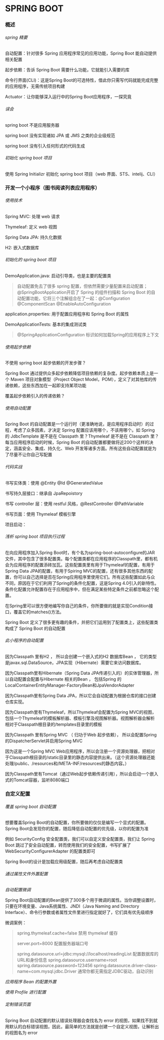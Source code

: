 # SPRING BOOT

### 概述

###### spring 精要

自动配置：针对很多 Spring 应用程序常见的应用功能，Spring Boot 能自动提供相关配置

起步依赖：告诉 Spring Boot 需要什么功能，它就能引入需要的库

命令行界面(CLI)：这是Spring Boot的可选特性，借此你只需写代码就能完成完整的应用程序，无需传统项目构建

Actuator：让你能够深入运行中的Spring Boot应用程序，一探究竟

###### 误会

spring boot 不是应用服务器

spring boot 没有实现诸如 JPA 或 JMS 之类的企业级规范

spring boot 没有引入任何形式的代码生成

###### 初始化 spring boot 项目

使用 Spring Initializr 初始化 spring boot 项目（web 界面、STS、intelij、CLI）



### 开发一个小程序（图书阅读列表应用程序）

###### 使用技术

Spring MVC: 处理 web 请求

Thymeleaf: 定义 web 视图

Spring Data JPA: 持久化数据

H2: 嵌入式数据库

###### 初始化的 spring boot 项目

DemoApplication.java: 启动引导类，也是主要的配置类

> 自动配置免去了很多 spring 配置，但依然需要少量配置来启动配置；@SpringBootApplication开启了 Spring 的组件扫描和 Spring Boot 的自动配置功能，它将三个注解组合在了一起：@Configuration @ComponentScan @EnableAutoConfiguration

application.properties: 用于配置应用程序和 Spring Boot 的属性

DemoApplicationTests:  基本的集成测试类

> @SpringApplicationConfiguration 标识如何加载Spring的应用程序上下文

###### 使用起步依赖

不使用 spring boot 起步依赖的开发步骤？

Spring Boot 通过提供众多起步依赖降低项目依赖的复杂度。起步依赖本质上是一个 Maven 项目对象模型（Project Object Model，POM），定义了对其他库的传递依赖，这些东西加在一起即支持某项功能

覆盖起步依赖引入的传递依赖？

###### 使用自动配置

Spring Boot 的自动配置是一个运行时（更准确地说，是应用程序启动时）的过程，考虑了众多因素，才决定 Spring 配置应该用哪个，不该用哪个。如 Spring 的 JdbcTemplate 是不是在 Classpath 里？Thymeleaf 是不是在 Classpath 里？每当应用程序启动的时候，Spring Boot 的自动配置都要做将近200个这样的决定，涵盖安全、集成、持久化、Web 开发等诸多方面。所有这些自动配置就是为了尽量不让你自己写配置

###### 代码实战

书写实体类：使用 @Entity @Id @GeneratedValue

书写持久层接口：继承自 JpaRepoistory

书写 controller 层：使用 restful 风格，@RestController @PathVariable

书写页面：使用 Thymeleaf 模板引擎

项目启动：

###### 浅析 spring boot 项目执行过程

在向应用程序加入Spring Boot时，有个名为spring-boot-autoconfigure的JAR文件，其中包含了很多配置类。每个配置类都在应用程序的Classpath里，都有机会为应用程序的配置添砖加瓦。这些配置类里有用于Thymeleaf的配置，有用于Spring Data JPA的配置，有用于Spiring MVC的配置，还有很多其他东西的配置，你可以自己选择是否在Spring应用程序里使用它们。所有这些配置如此与众不同，原因在于它们利用了Spring的条件化配置，这是Spring 4.0引入的新特性。条件化配置允许配置存在于应用程序中，但在满足某些特定条件之前都忽略这个配置。

在Spring里可以很方便地编写你自己的条件，你所要做的就是实现Condition接口，覆盖它的matches()方法。

Spring Boot 定义了很多更有趣的条件，并把它们运用到了配置类上，这些配置类构成了 Spring Boot 的自动配置

###### 此小程序的自动配置

因为Classpath 里有H2 ， 所以会创建一个嵌入式的H2 数据库Bean ， 它的类型是javax.sql.DataSource，JPA实现（Hibernate）需要它来访问数据库。

因为Classpath里有Hibernate（Spring Data JPA传递引入的）的实体管理器，所以自动配置会配置与Hibernate 相关的Bean ， 包括Spring 的LocalContainerEntityManager-FactoryBean和JpaVendorAdapter

因为Classpath里有Spring Data JPA，所以它会自动配置为根据仓库的接口创建仓库实现。

因为Classpath里有Thymeleaf，所以Thymeleaf会配置为Spring MVC的视图，包括一个Thymeleaf的模板解析器、模板引擎及视图解析器。视图解析器会解析相对于Classpath根目录的/templates目录里的模板

因为Classpath 里有Spring MVC （ 归功于Web 起步依赖）， 所以会配置Spring 的DispatcherServlet并启用Spring MVC

因为这是一个Spring MVC Web应用程序，所以会注册一个资源处理器，把相对于Classpath根目录的/static目录里的静态内容提供出来。（这个资源处理器还能处理/public、/resources和/META-INF/resources的静态内容。）

因为Classpath里有Tomcat（通过Web起步依赖传递引用），所以会启动一个嵌入式的Tomcat容器，监听8080端口





### 自定义配置

###### 覆盖 spring boot 自动配置

想要覆盖Spring Boot的自动配置，你所要做的仅仅是编写一个显式的配置。Spring Boot会发现你的配置，随后降低自动配置的优先级，以你的配置为准

例如 SecurityConfig 安全配置类，我们可以自定义安全配置类，我们让 Spring Boot 跳过了安全自动配置，转而使用我们的安全配置，书写扩展了 WebSecurityConfigurerAdapter 的配置类即可

Spring Boot的设计是加载应用级配置，随后再考虑自动配置类

###### 通过属性文件外置配置

*自动配置微调*

Spring Boot自动配置的Bean提供了300多个用于微调的属性。当你调整设置时，只要在环境变量、Java系统属性、JNDI（Java Naming and Directory Interface）、命令行参数或者属性文件里进行指定就好了，它们具有优先级顺序

微调案例：

> spring.thymeleaf.cache=false	禁用 thymeleaf 缓存
>
> server.port=8000	配置服务器端口号
>
> spring.datasource.url=jdbc:mysql://localhost/readingList	配置数据库的URL和身份信息
> spring.datasource.username=root
> spring.datasource.password=123456
> spring.datasource.driver-class-name=com.mysql.jdbc.Driver	通常你都无需指定JDBC驱动，自动识别

*应用程序 Bean 的配置外置*

*使用 Profile 进行配置*

###### 定制错误页面

Spring Boot 自动配置的默认错误处理器会查找名为 error 的视图，如果找不到就用默认的白标错误视图，因此，最简单的方法就是创建一个自定义视图，让解析出的视图名为 error
